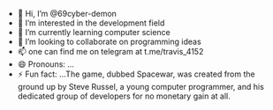 - 👋 Hi, I’m @69cyber-demon
- 👀 I’m interested in the development field
- 🌱 I’m currently learning computer science
- 💞️ I’m looking to collaborate on programming ideas
- 📫 one can find me on telegram at t.me/travis_4152
- 😄 Pronouns: ...
- ⚡ Fun fact: ...The game, dubbed Spacewar, was created from the ground up by Steve Russel, a young computer programmer, and his dedicated group of developers for no monetary gain at all.

<!---
69cyber-demon/69cyber-demon is a ✨ special ✨ repository because its `README.md` (this file) appears on your GitHub profile.
You can click the Preview link to take a look at your changes.
--->
